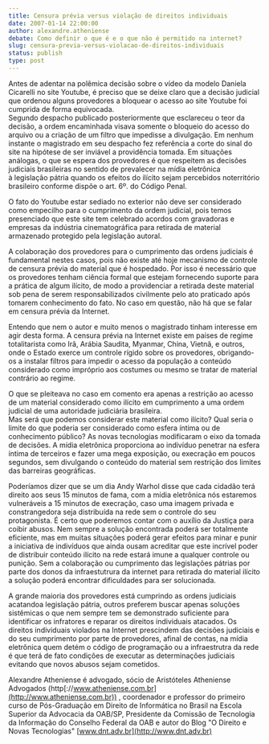 ```yaml
---
title: Censura prévia versus violação de direitos individuais
date: 2007-01-14 22:00:00
author: alexandre.atheniense
debate: Como definir o que é e o que não é permitido na internet?
slug: censura-previa-versus-violacao-de-direitos-individuais
status: publish 
type: post
---
```


Antes de adentar na polêmica decisão sobre o vídeo da modelo Daniela Cicarelli no site Youtube, é preciso que se deixe claro que a decisão judicial que ordenou alguns provedores a bloquear o acesso ao site Youtube foi cumprida de forma equivocada.  
Segundo despacho publicado posteriormente que esclareceu o teor da decisão, a ordem encaminhada visava somente o bloqueio do acesso do arquivo ou a criação de um filtro que impedisse a divulgação. Em nenhum instante o magistrado em seu despacho fez referência a corte do sinal do site na hipótese de ser inviável a providência tomada. Em situações análogas, o que se espera dos provedores é que respeitem as decisões judiciais brasileiras no sentido de prevalecer na mídia eletrônica  
à legislação pátria quando os efeitos do ilícito sejam percebidos noterritório brasileiro conforme dispõe o art. 6º. do Código Penal.  
  
O fato do Youtube estar sediado no exterior não deve ser considerado como empecilho para o cumprimento da ordem judicial, pois temos presenciado que este site tem celebrado acordos com gravadoras e empresas da indústria cinematográfica para retirada de material armazenado protegido pela legislação autoral.  
  
A colaboração dos provedores para o cumprimento das ordens judiciais é fundamental nestes casos, pois não existe até hoje mecanismo de controle de censura prévia do material que é hospedado. Por isso é necessário que os provedores tenham ciência formal que estejam fornecendo suporte para a prática de algum ilícito, de modo a providenciar a retirada deste material sob pena de serem responsabilizados civilmente pelo ato praticado após tomarem conhecimento do fato. No caso em questão, não há que se falar em censura prévia da Internet.  
  
Entendo que nem o autor e muito menos o magistrado tinham interesse em agir desta forma. A censura prévia na Internet existe em países de regime totalitarista como Irã, Arábia Saudita, Myanmar, China, Vietnã, e outros, onde o Estado exerce um controle rígido sobre os provedores, obrigando-os a instalar filtros para impedir o acesso da população a conteúdo considerado como impróprio aos costumes ou mesmo se tratar de material contrário ao regime.  
  
O que se pleiteava no caso em comento era apenas a restrição ao acesso de um material considerado como ilícito em cumprimento a uma ordem judicial de uma autoridade judiciária brasileira.  
Mas será que podemos considerar este material como ilícito? Qual seria o limite do que poderia ser considerado como esfera íntima ou de conhecimento público? As novas tecnologias modificaram o eixo da tomada de decisões. A mídia eletrônica proporciona ao indivíduo penetrar na esfera íntima de terceiros e fazer uma mega exposição, ou execração em poucos segundos, sem divulgando o conteúdo do material sem restrição dos limites das barreiras geográficas.  
  
Poderíamos dizer que se um dia Andy Warhol disse que cada cidadão terá direito aos seus 15 minutos de fama, com a mídia eletrônica nós estaremos vulneráveis a 15 minutos de execração, caso uma imagem privada e constrangedora seja distribuída na rede sem o controle do seu protagonista. É certo que poderemos contar com o auxílio da Justiça para coibir abusos. Nem sempre a solução encontrada poderá ser totalmente eficiente, mas em muitas situações poderá gerar efeitos para minar e punir a iniciativa de indivíduos que ainda ousam acreditar que este incrível poder de distribuir conteúdo ilícito na rede estará imune a qualquer controle ou punição. Sem a colaboração ou cumprimento das legislações pátrias por parte dos donos da infraestutrura da internet para retirada do material ilícito a solução poderá encontrar dificuldades para ser solucionada.  
  
A grande maioria dos provedores está cumprindo as ordens judiciais acatandoa legislação pátria, outros preferem buscar apenas soluções sistêmicas o que nem sempre tem se demonstrado suficiente para identificar os infratores e reparar os direitos individuais atacados. Os direitos individuais violados na Internet prescindem das decisões judiciais e do seu cumprimento por parte de provedores, afinal de contas, na mídia eletrônica quem detém o código de programação ou a infraestrutra da rede é que terá de fato condições de executar as determinações judiciais  
evitando que novos abusos sejam cometidos.  
  
Alexandre Atheniense é advogado, sócio de Aristóteles Atheniense Advogados (http[://www.atheniense.com.br](http://www.atheniense.com.br)) , coordenador e professor do primeiro curso de Pós-Graduação em Direito de Informática no Brasil na Escola Superior da Advocacia da OAB/SP, Presidente da Comissão de Tecnologia da Informação do Conselho Federal da OAB e autor do Blog "O Direito e Novas Tecnologias" [www.dnt.adv.br](http://www.dnt.adv.br)

